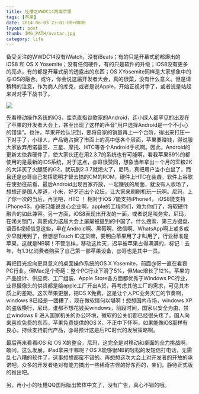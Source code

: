 ```yaml
---
title: 吐槽之WWDC14两面苹果
tags: [苹果]
date: 2014-06-03 23:01:00+0800
layout: post
thumb: IMG_PATH/avatar.jpg
category: life
---
```


备受关注的WWDC14没有iWatch，没有iBeats；有的只是开幕式前都爆出的 iOS8 和 OS X Yosemite；没有任何硬件，有的只是软件的升级；iOS8没有更多的亮点，有的都是开幕式前的透露出的东西；OS XYosemite同样是大家想象中的与iOS的融合。或许，你会说这届开发者大会，真的很菜，没有什么意义。但是请稍稍的注意，作为商人的库克，或者是说Apple，开始正视对手了，或者说是站起来对对手下战书了。

![](https://ww2.sinaimg.cn/mw600/005PvELHgw1f4din4o2bej30gq0ahac9.jpg)

先看移动操作系统的iOS，库克直指谷歌家的Android，连小绿人都罕见的出现在了苹果的开发者大会上，甚至出现了这样的声音“用户选择Android是一个不小心的错误”。也许，苹果开始认识到，要将自家的销量再上一个台阶，得出来打压一下对手了，小绿人，产品链占据了市面上的高中低各个层面，苹果要赚钱，得说服大家放弃用诺基亚、三星、摩托、HTC等各个Android手机啊。因此，Android的更新太依靠硬件了，使大家伙还在用2.3.7的系统也有可能啊，看我苹果89%的都使用的是最新的iOS系统，对于这点，@哥很赞同，想象当年拿出一个月的军粮2K的大洋买了火腿肠的G2，就玩到2.3.7就熄火了，尼玛，真把用户当小白鼠了，而且还是@哥自己发挥聪明才智去搞的CM的ROM，硬件上HTC在装聋，软件上谷歌在使劲往前看，最后Android出现百家齐放，一起赚钱的局面，就没有人收场了，想想还是国人厚道，小米，好歹还出个论坛，让大家来刷刷机玩一玩啊。尼玛，上了你一次的当后，再见吧，HTC ！ 相对于iOS 7能支持iPhone4， iOS8能支持iPhone4S，@哥只能说良心企业啊，apple的工程师们，难为你们了，将软硬件融合的如此兼容。另一方面，iOS8表现出开发的一面，或者说是叫务实，尼玛，在闭关锁门，真要成为这届大会上屡屡被提到的中国了，什么搜索、第三方键盘、语音&amp;视频信息这些，早在Android啊、黑莓啊、微信啊、WhatsApp啊上或多或少早就用到了，但想想Touch ID这货嘛，要明白苹果用了才叫用了，行业标准是苹果，这就是NB啊！不管怎样，移动这片天，迟早被苹果占得满满的，标记：去年，有1.3亿消费者购买了自己第一部苹果设备，@哥也是其中一员。

再把目光投向更具意义的桌面操作系统的OS X Yosemite，前面@哥一直在看衰PC行业，但Mac是个奇葩：整个PC行业下滑了5%，但Mac增长了12%。苹果的产品设计、供应商、工厂组装、Apple Store各方面都优秀于Windows PC行业，业界摄像头的供货都是给apple工厂开出A货，再考虑其他工厂的需求，可见其本质上的差距。这次苹果更狠，把OS X免费，这是让个人PC业务灭亡的节奏啊，windows 8已经是一团糟了，现在微软情何以堪啊！想想国内市场，windows XP的盗版横行，尼玛，谁都不想花钱买windows，前段时间，国家以安全为由，禁止windows 8 进入国家机关的办公环境，微软的公关们都已经很头疼了。国人向来喜欢免费的东西，苹果免费提供的OS X，不正中下怀啊，如果能像iOS那样有良心，持续支持前代产品，@哥预计这是后PC时代的发展策略啊。

最后再来看看iOS 和 OS X的整合，尼玛，这完全是对移动和桌面的全力挑战啊，敢问，这么发展，iPad拿来干嘛呢？OS X能够很NB的轻松的发短信打电话，无需乱七八糟的软件了，这事想想都蛮不错的。再想想这次大会上对开发者的开放的承诺吧，众多的开发者绝对有能力搞出一些稀奇古怪的好东西的，亲们，静待正式版的推出吧。

另，再小小的吐槽QQ国际版出繁体中文了，没有广告，真心不错的哦。
